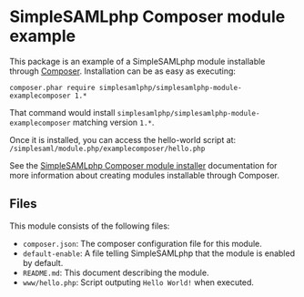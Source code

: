 SimpleSAMLphp Composer module example
=====================================

This package is an example of a SimpleSAMLphp module installable through
[Composer](https://getcomposer.org/). Installation can be as easy as executing:

```
composer.phar require simplesamlphp/simplesamlphp-module-examplecomposer 1.*
```

That command would install `simplesamlphp/simplesamlphp-module-examplecomposer`
matching version `1.*`.


Once it is installed, you can access the hello-world script at:
`/simplesaml/module.php/examplecomposer/hello.php`

See the [SimpleSAMLphp Composer module installer](https://github.com/simplesamlphp/composer-module-installer)
documentation for more information about creating modules installable
through Composer.


Files
-----

This module consists of the following files:

- `composer.json`: The composer configuration file for this module.
- `default-enable`: A file telling SimpleSAMLphp that the module is enabled by default.
- `README.md`: This document describing the module.
- `www/hello.php`: Script outputing `Hello World!` when executed.
